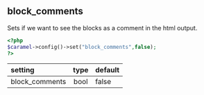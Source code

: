 ## block_comments

Sets if we want to see the blocks as a comment in the html output.

```php
<?php
$caramel->config()->set("block_comments",false);
?>
```

| setting | type | default
|:-----|:-----:|:-----|
| block_comments | bool | false |